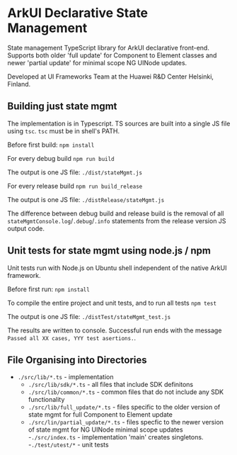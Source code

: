 # ArkUI Declarative State Management

State management TypeScript library for ArkUI declarative front-end.
Supports both older 'full update' for Component to Element classes
and newer 'partial update' for minimal scope NG UINode updates.

Developed at UI Frameworks Team at the Huawei R&D Center Helsinki, Finland.

## Building just state mgmt

The implementation is in Typescript.
TS sources are built into a single JS file using `tsc`.
`tsc` must be in shell's PATH.

Before first build:
`npm install`

For every debug build
`npm run build`

The output is one JS file:
`./dist/stateMgmt.js`

For every release build
`npm run build_release`

The output is one JS file:
`./distRelease/stateMgmt.js`

The difference between debug build and release build is the removal 
of all `stateMgmtConsole.log`/`.debug`/`.info` statements from the 
release version JS output code.

## Unit tests for state mgmt using node.js / npm

Unit tests run with Node.js on Ubuntu shell independent of the native ArkUI framework.

Before first run:
`npm install`

To compile the entire project and unit tests, and to run all tests
`npm test`

The output is one JS file:
`./distTest/stateMgmt_test.js`

The results are written to console.
Successful run ends with the message `Passed all XX cases, YYY test asertions.`.

## File Organising into Directories

- `./src/lib/*.ts` - implementation
    * `./src/lib/sdk/*.ts` - all files that include SDK definitons
    * `./src/lib/common/*.ts` - common files that do not include any SDK functionality
    * `./src/lib/full_update/*.ts` - files specific to the older version of state mgmt for full Component to Element update
    * `./src/lin/partial_update/*.ts` - files specfic to the newer version of state mgmt for NG UINode minimal scope updates
-`./src/index.ts` - implementation 'main' creates singletons.
-`./test/utest/*` - unit tests
